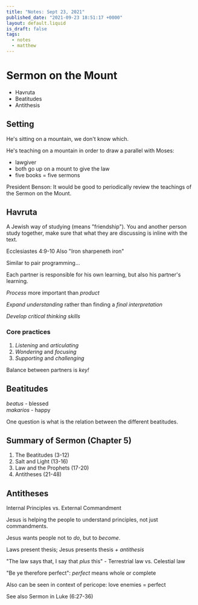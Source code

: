 ```yaml
---
title: "Notes: Sept 23, 2021"
published_date: "2021-09-23 18:51:17 +0000"
layout: default.liquid
is_draft: false
tags:
  - notes
  - matthew
---
```

# Sermon on the Mount

* Havruta
* Beatitudes
* Antithesis

## Setting
He's sitting on a mountain, we don't know which.

He's teaching on a mountain in order to draw a
parallel with Moses:
  * lawgiver
  * both go up on a mount to give the law
  * five books = five sermons
  
President Benson: It would be good to periodically
review the teachings of the Sermon on the Mount.

## Havruta

A Jewish way of studying (means "friendship"). You
and another person study together, make sure that
what they are discussing is inline with the text.

Ecclesiastes 4:9-10
Also "Iron sharpeneth iron"

Similar to pair programming...

Each partner is responsible for his own learning,
but also his partner's learning.

*Process* more important than *product*

*Expand understanding* rather than finding a
*final interpretation*

*Develop critical thinking skills*

### Core practices

1. *Listening* and *articulating*
2. *Wondering* and *focusing*
3. *Supporting* and *challenging*

Balance between partners is *key!*

## Beatitudes
*beatus* - blessed  
*makarios* - happy  

One question is what is the relation between the
different beatitudes.

## Summary of Sermon (Chapter 5)
1. The Beatitudes (3-12)
2. Salt and Light (13-16)
3. Law and the Prophets (17-20)
4. Antitheses (21-48)

## Antitheses
Internal Principles vs. External Commandment

Jesus is helping the people to understand
principles, not just commandments.

Jesus wants people not to *do*, but to *become*.

Laws present thesis; Jesus presents thesis *+
antithesis*

"The law says that, I say that *plus* this" -
Terrestrial law vs. Celestial law

"Be ye therefore perfect": *perfect* means whole
or complete

Also can be seen in context of pericope: love
enemies = perfect

See also Sermon in Luke (6:27-36)
